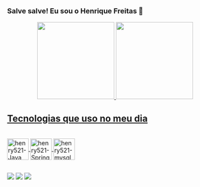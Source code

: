### Salve salve! Eu sou o Henrique Freitas 👋

<div align="center">
  <a href="https://github.com/henry521">
  <img height="180em" src="https://github-readme-stats.vercel.app/api?username=henry521&show_icons=true&theme=vue-dark&include_all_commits=true&count_private=true"/>
  <img height="180em" src="https://github-readme-stats.vercel.app/api/top-langs/?username=henry521&layout=compact&langs_count=7&theme=vue-dark"/>
</div>

  ## Tecnologias que uso no meu dia
  <div style="display: inline_block"><br>
  <img align="center" alt="henry521-Java" height="50" width="50" src="https://cdn.jsdelivr.net/gh/devicons/devicon/icons/java/java-original-wordmark.svg">
  <img align="center" alt="henry521-Spring" height="50" width="50" src="https://cdn.jsdelivr.net/gh/devicons/devicon/icons/spring/spring-original-wordmark.svg">
  <img align="center" alt="henry521-mysql" height="50" width="50" src="https://cdn.jsdelivr.net/gh/devicons/devicon/icons/mysql/mysql-original-wordmark.svg">
</div>

  ##
  
  <div>
    <a href="https://www.instagram.com/henriquep.freitas/" target="_blank"><img src="https://img.shields.io/badge/-Instagram-%23E4405F?style=for-the-badge&logo=instagram&logoColor=white" target="_blank"></a>
    <a href = "mailto:henriquep.freitas@hotmail.com"><img src="https://img.shields.io/badge/Microsoft_Outlook-0078D4?style=for-the-badge&logo=microsoft-outlook&logoColor=white" target="_blank"></a>
    <a href="https://www.linkedin.com/in/henrique-pires-de-freitas-b0638a15a/" target="_blank"><img src="https://img.shields.io/badge/-LinkedIn-%230077B5?style=for-the-badge&logo=linkedin&logoColor=white" target="_blank"></a> 
    
    
  </div>
